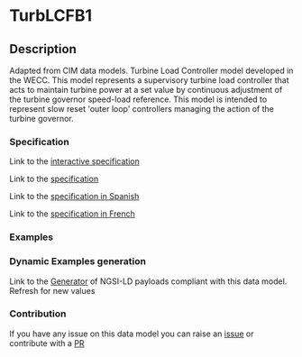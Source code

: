 # TurbLCFB1

## Description 

Adapted from CIM data models. Turbine Load Controller model developed in the WECC.  This model represents a supervisory turbine load controller that acts to maintain turbine power at a set value by continuous adjustment of the turbine governor speed-load reference. This model is intended to represent slow reset 'outer loop' controllers managing the action of the turbine governor.
### Specification

Link to the [interactive specification](https://swagger.lab.fiware.org/?url=https://smart-data-models.github.io/dataModel.EnergyCIM/TurbLCFB1/swagger.yaml)

Link to the [specification](https://smart-data-models.github.io/dataModel.EnergyCIM/TurbLCFB1/doc/spec.md)

Link to the [specification in Spanish](https://smart-data-models.github.io/dataModel.EnergyCIM/TurbLCFB1/doc/spec_ES.md)

Link to the [specification in French](https://smart-data-models.github.io/dataModel.EnergyCIM/TurbLCFB1/doc/spec_FR.md)
### Examples
### Dynamic Examples generation

Link to the [Generator](https://smartdatamodels.org/extra/ngsi-ld_generator_v0.91.php?schemaUrl=https://raw.githubusercontent.com/smart-data-models/dataModel.EnergyCIM/master/TurbLCFB1/schema.json&email=info@smartdatamodels.org) of NGSI-LD payloads compliant with this data model. Refresh for new values
### Contribution

 If you have any issue on this data model you can raise an [issue](https://github.com/smart-data-models/dataModel.EnergyCIM/issues)  or contribute with a [PR](https://github.com/smart-data-models/dataModel.EnergyCIM/pulls)